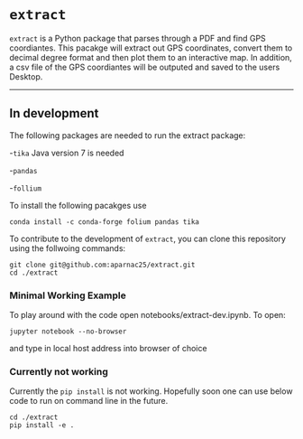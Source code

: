 # `extract`

`extract` is a Python package that parses through a PDF and find GPS coordiantes. This pacakge will extract out GPS coordinates, convert them to decimal degree format and then plot them to an interactive map. In addition, a csv file of the GPS coordiantes will be outputed and saved to the users Desktop. 

---
## In development 

The following packages are needed to run the extract package: 

-``tika`` Java version 7 is needed

-``pandas``

-``follium`` 

To install the following pacakges use 

```
conda install -c conda-forge folium pandas tika
```

To contribute to the development of `extract`, you can clone this repository using the follwoing commands: 

```
git clone git@github.com:aparnac25/extract.git
cd ./extract
```

### Minimal Working Example

To play around with the code open notebooks/extract-dev.ipynb. To open: 

```
jupyter notebook --no-browser
```

and type in local host address into browser of choice

### Currently not working 

Currently the `pip install` is not working. Hopefully soon one can use below code to run on command line in the future.

```
cd ./extract
pip install -e .
```



